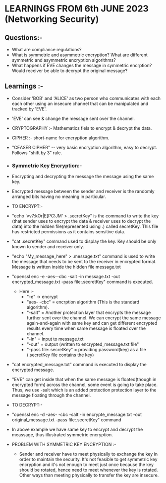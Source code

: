 # LEARNINGS FROM 6th JUNE 2023 (Networking Security)
## Questions:-
- What are compliance regulations?
- What is symmetric and asymmetric encryption? What are different symmetric and asymmetric encryption algorithms?
- What happens if EVE changes the message in symmetric encrption? Would receiver be able to decrypt the original message?

## Learnings :-
- Consider 'BOB' and 'ALICE' as two person who communicates with each each other using an insecure channel that can be manipulated and tracked by 'EVE'.
- 'EVE' can see & change the message sent over the channel.
- CRYPTOGRAPHY :- Mathematics fiels to encrypt & decrypt the data.
- CIPHER :- short-name for encryption algorithm.
- "CEASER CIPHER" -- very basic encryption algorithm, easy to decrypt. Follows "shift by 3" rule.

- ### Symmetric Key Encryption:-
- Encrypting and decrypting the message the message using the same key.
- Encrypted message between the sender and receiver is the randomly arranged bits having no meaning in particular.

- TO ENCRYPT:-
- "echo 'vv7:kOr|E\[PC!JM' > .secretKey" is the command to write the key (that sender uses to encrypt the data & receiver uses to decrypt the data) into the hidden file(represented using .) called secretKey. This file has restricted permissions as it contains sensitive data.
- "cat .secretKey" command used to display the key. Key should be only known to sender and receiver only.
- "echo "My_message_here" > .message.txt" command is used to write the message that needs to be sent to the receiver in encrypted format. Message is written inside the hidden file message.txt
- "openssl enc -e -aes--cbc -salt -in message.txt -out encrypted_message.txt -pass file:.secretKey" command is executed.
   - Here :- 
     - "-e" -> encrypt
     - "aes- -cbc" = encrption algorithm (This is the standard algorithm).
     - "-salt" = Another protection layer that encrypts the message further sent over the channel. We can encrypt the same message again-and-again with same key          and can get different encrypted results every time when same message is floated over the channel.
     - "-in" = input to message.txt
     - "-out" = output (written to encrypted_message.txt file"
     - "-pass file:.secretKey" = providing password(key) as a file (.secretKey file contains the key)
- "cat encrypted_message.txt" command is executed to display the encrypted message.
- "EVE" can get inside that when the same message is floated(though in encrypted form) across the channel, some event is going to take place. Thus, we use -salt which is an added protection protection layer to the message floating through the channel.

- TO DECRYPT:- 
- "openssl enc -d -aes-
  -cbc -salt -in encrypte_message.txt -out original_message.txt -pass file:.secretKey" command
- In above example we have same key to encrypt and decrypt the meassage, thus illustrated symmetric encryption.

- PROBLEM WITH SYMMETRIC KEY ENCRYPTION :- 
  - Sender and receiver have to meet physically to exchange the key in order to maintain the security. It's not feasible to get symmetric key encryption and it's not enough to meet just once because the key should be rotated, hence need to meet whenever the key is rotated. Other ways than meeting physically to transfer the key are insecure. 
